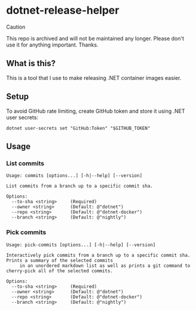 # dotnet-release-helper

> [!CAUTION]
> This repo is archived and will not be maintained any longer. Please don't use it for anything important. Thanks.

## What is this?

This is a tool that I use to make releasing .NET container images easier.

## Setup

To avoid GitHub rate limiting, create GitHub token and store it using .NET user secrets:

```
dotnet user-secrets set "GitHub:Token" "$GITHUB_TOKEN"
```

## Usage

### List commits

```
Usage: commits [options...] [-h|--help] [--version]

List commits from a branch up to a specific commit sha.

Options:
  --to-sha <string>     (Required)
  --owner <string>      (Default: @"dotnet")
  --repo <string>       (Default: @"dotnet-docker")
  --branch <string>     (Default: @"nightly")
```

### Pick commits

```
Usage: pick-commits [options...] [-h|--help] [--version]

Interactively pick commits from a branch up to a specific commit sha. Prints a summary of the selected commits
     in an unordered markdown list as well as prints a git command to cherry-pick all of the selected commits.

Options:
  --to-sha <string>     (Required)
  --owner <string>      (Default: @"dotnet")
  --repo <string>       (Default: @"dotnet-docker")
  --branch <string>     (Default: @"nightly")
```
